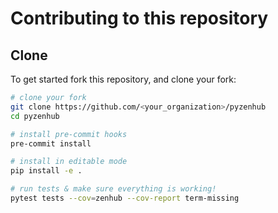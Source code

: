 # Contributing to this repository

## Clone

To get started fork this repository, and clone your fork:

```bash
# clone your fork
git clone https://github.com/<your_organization>/pyzenhub
cd pyzenhub

# install pre-commit hooks
pre-commit install

# install in editable mode
pip install -e .

# run tests & make sure everything is working!
pytest tests --cov=zenhub --cov-report term-missing
```
